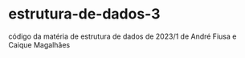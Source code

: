 # estrutura-de-dados-3
código da matéria de estrutura de dados de 2023/1 de André Fiusa e Caique Magalhães
